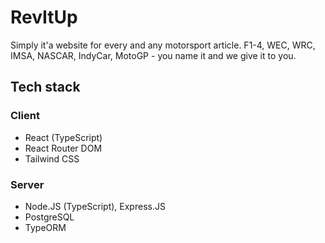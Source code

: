 # RevItUp

Simply it'a website for every and any motorsport article. F1-4, WEC, WRC, IMSA, NASCAR, IndyCar, MotoGP - you name it and we give it to you.

## Tech stack

### Client

- React (TypeScript)
- React Router DOM
- Tailwind CSS

### Server

- Node.JS (TypeScript), Express.JS
- PostgreSQL
- TypeORM
